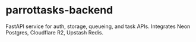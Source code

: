 # parrottasks-backend
FastAPI service for auth, storage, queueing, and task APIs. Integrates Neon Postgres, Cloudflare R2, Upstash Redis.
